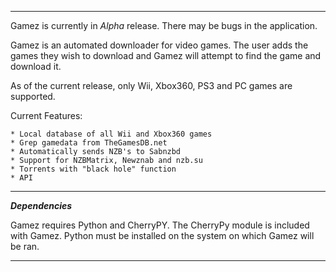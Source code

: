 <hr />

Gamez is currently in *Alpha* release. There may be bugs in the application.

Gamez is an automated downloader for video games. The user adds the games they wish to download and Gamez will attempt to find the game and download it.

As of the current release, only Wii, Xbox360, PS3 and PC games are supported. 

Current Features:

    * Local database of all Wii and Xbox360 games
    * Grep gamedata from TheGamesDB.net
    * Automatically sends NZB's to Sabnzbd
    * Support for NZBMatrix, Newznab and nzb.su
    * Torrents with "black hole" function
    * API

<hr />

***Dependencies***

Gamez requires Python and CherryPY. The CherryPy module is included with Gamez. Python must be installed on the system on which Gamez will be ran.

<hr />